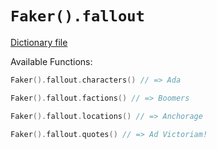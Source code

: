# `Faker().fallout`

[Dictionary file](../src/main/resources/locales/en/fallout.yml)

Available Functions:  
```kotlin
Faker().fallout.characters() // => Ada

Faker().fallout.factions() // => Boomers

Faker().fallout.locations() // => Anchorage

Faker().fallout.quotes() // => Ad Victoriam!
```
